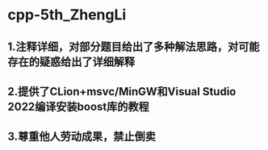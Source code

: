 # cpp-5th_ZhengLi
## 1.注释详细，对部分题目给出了多种解法思路，对可能存在的疑惑给出了详细解释
## 2.提供了CLion+msvc/MinGW和Visual Studio 2022编译安装boost库的教程
## 3.尊重他人劳动成果，禁止倒卖
